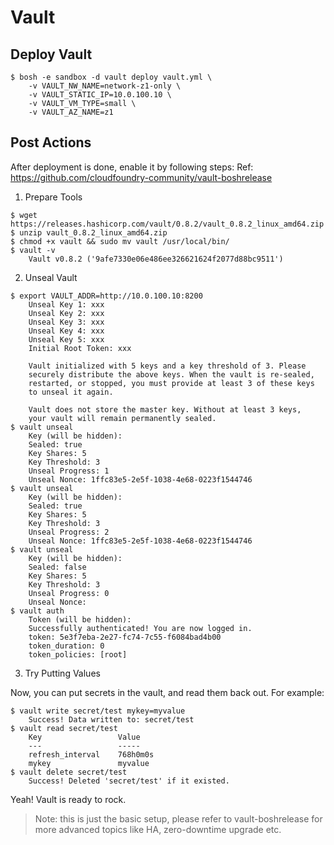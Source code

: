 
# Vault

## Deploy Vault

```
$ bosh -e sandbox -d vault deploy vault.yml \
    -v VAULT_NW_NAME=network-z1-only \
    -v VAULT_STATIC_IP=10.0.100.10 \
    -v VAULT_VM_TYPE=small \
    -v VAULT_AZ_NAME=z1
```

## Post Actions

After deployment is done, enable it by following steps:
Ref: https://github.com/cloudfoundry-community/vault-boshrelease

1. Prepare Tools

```
$ wget https://releases.hashicorp.com/vault/0.8.2/vault_0.8.2_linux_amd64.zip
$ unzip vault_0.8.2_linux_amd64.zip
$ chmod +x vault && sudo mv vault /usr/local/bin/
$ vault -v
    Vault v0.8.2 ('9afe7330e06e486ee326621624f2077d88bc9511')
```

2. Unseal Vault

```
$ export VAULT_ADDR=http://10.0.100.10:8200
    Unseal Key 1: xxx
    Unseal Key 2: xxx
    Unseal Key 3: xxx
    Unseal Key 4: xxx
    Unseal Key 5: xxx
    Initial Root Token: xxx

    Vault initialized with 5 keys and a key threshold of 3. Please
    securely distribute the above keys. When the vault is re-sealed,
    restarted, or stopped, you must provide at least 3 of these keys
    to unseal it again.

    Vault does not store the master key. Without at least 3 keys,
    your vault will remain permanently sealed.
$ vault unseal
    Key (will be hidden):
    Sealed: true
    Key Shares: 5
    Key Threshold: 3
    Unseal Progress: 1
    Unseal Nonce: 1ffc83e5-2e5f-1038-4e68-0223f1544746
$ vault unseal
    Key (will be hidden):
    Sealed: true
    Key Shares: 5
    Key Threshold: 3
    Unseal Progress: 2
    Unseal Nonce: 1ffc83e5-2e5f-1038-4e68-0223f1544746
$ vault unseal
    Key (will be hidden):
    Sealed: false
    Key Shares: 5
    Key Threshold: 3
    Unseal Progress: 0
    Unseal Nonce:
$ vault auth
    Token (will be hidden):
    Successfully authenticated! You are now logged in.
    token: 5e3f7eba-2e27-fc74-7c55-f6084bad4b00
    token_duration: 0
    token_policies: [root]
```

3. Try Putting Values

Now, you can put secrets in the vault, and read them back out. For example:

```
$ vault write secret/test mykey=myvalue
    Success! Data written to: secret/test
$ vault read secret/test
    Key             	Value
    ---             	-----
    refresh_interval	768h0m0s
    mykey           	myvalue
$ vault delete secret/test
    Success! Deleted 'secret/test' if it existed.
```

Yeah! Vault is ready to rock.

> Note: this is just the basic setup, please refer to vault-boshrelease for more advanced topics like HA, zero-downtime upgrade etc.
